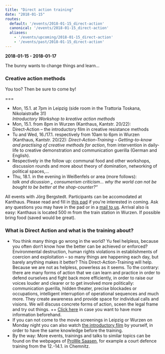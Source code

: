 ```yaml
---
title: "Direct action training"
date: "2018-01-15"
routes:
  default: '/events/2018-01-15_direct-action'
  canonical: '/events/2018-01-15_direct-action'
  aliases:
    - '/events/upcoming/2018-01-15_direct-action'
    - '/events/past/2018-01-15_direct-action'
---
```


**2018-01-15 - 2018-01-17**

The bunny wants to change things and learn...

### Creative action methods

You too? Then be sure to come by!

===

- Mon, 15.1. at 7pm in Leipzig (side room in the Trattoria Toskana, Nikolaistraße 31)  
*Introductory Workshop to kreative action methods*
- Mon, 15.1. from 8pm in Wurzen (Kanthaus, Kantstr. 20/22):  
Direct-Action – the introductory film in creative resistance methods
- Tu and Wed, 16./17.1. respectively from 10am to 6pm in Wurzen (Kanthaus, Kantstr. 20/22):   *Direct-Action-Training – Getting-to-know and practising of creative methods for action*, from intervention in daily-life to creative demonstration and communication guerilla (German and English).
- Respectively in the follow up: communal food and other workshops, discussion rounds and more about theory of domination, networking of political spaces,...
- Thu, 18.1. in the evening in Weißenfels or area (more follows):  
*talk and dicussion „ consumerism criticism... why the world can not be bought to be better at the shop-counter?“*

All events with Jörg Bergstedt.
Participants can be accomodated at Kanthaus. Please read and fill in [this pad](https://pad.systemli.org/p/kreative_Aktionsmethoden) if you're interested in coming.
Ask any questions you may have in the pad or in a [mail to us](mailto:hello@kanthaus.online).
Arrival also is easy: Kanthaus is located 500 m from the train station in Wurzen.
If possible bring food (saved would be great).

### What is Direct Action and what is the training about?

- You think many things go wrong in the world? Yu feel helpless, because you often don‘t know how the better can be achieved or enforced? Environmental destruction, human rights violations in establishments of coercion and exploitation – so many things are happening each day, but barely anything makes it better? This Direct-Action-Training will help. Because we are not as helpless, powerless as it seems. To the contrary: there are many forms of action that we can learn and practice in order to defend ourselves and fight back more efficiently, in order to raise our voices louder and clearer or to get involved more politically: communication guerilla, hidden theater, precise blockades or occupations, intelligent interruption of operational sequences and much more. They create awareness and provide space for individual calls and visions. We will discuss concrete forms of action, sceen the legal frame and try out things. ++ [Click here](http://beautifultrouble.org/tactic/direct-action/) in case you want to have more information beforehand.  
- If you can not come to the movie screenings in Leipzig or Wurzen on Monday night you can also watch [the introductory film](https://youtu.be/cruXcOk1egw) by yourself, in order to have the same knowledge before the training.
- By the way: More events, trainings and talks to similar topics can be found on the webpages of [ProWe Saasen](http://www.projektwerkstatt.de/pwerk/saasen/termine.html), for example a court defence training from the 12.-14.1. in Chemnitz.
